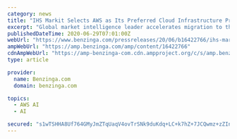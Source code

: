 ```yaml
---
category: news
title: "IHS Markit Selects AWS as Its Preferred Cloud Infrastructure Provider"
excerpt: "Global market intelligence leader accelerates migration to the cloud with AWS, improving scalability and agility to respond to market changes and develop new products"
publishedDateTime: 2020-06-29T07:01:00Z
webUrl: "https://www.benzinga.com/pressreleases/20/06/b16422766/ihs-markit-selects-aws-as-its-preferred-cloud-infrastructure-provider"
ampWebUrl: "https://amp.benzinga.com/amp/content/16422766"
cdnAmpWebUrl: "https://amp-benzinga-com.cdn.ampproject.org/c/s/amp.benzinga.com/amp/content/16422766"
type: article

provider:
  name: Benzinga.com
  domain: benzinga.com

topics:
  - AWS AI
  - AI

secured: "s1wTSHHA8Uf764GMyJmZTqUaqV4ovTrSNk9duKdq+LC+k7hZ+7JCQwmz+zZInmjF4Cn8qOhZUVu1MQGAjtLCsh9beHZ6M75LWApDMAquOOzndFSrcGti2zL5VPmledExVwV7BXdd5zgqQmeBfkbQic+B10H4QKOmT2NSzBvq76mkETL56AKhAHplBm1JoGe4cLZRa2zRUZROvF1zbJGvuAbFKUNmGCZx5L57DfcvMRWD0FSQ/hsSLNKsIvgfEct5Yv2nRz4RcnmJa/xswcQN1xOisICMXuXnO8zDDRlSeRyryf3gHd1+1Xzq22pTlFAZjY2VFCufddGcxWpjxGPS9w==;r6IV6kzMEC/Bws3ajx/Hbw=="
---
```


